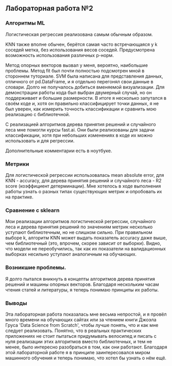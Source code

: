 ## Лабораторная работа №2

### Алгоритмы ML

Логистическая регрессия реализована самым обычным образом. 

KNN также вполне обычен, берётся самая часто встречающаяся у k соседей метка, без использования весов соседей. Предусмотрена возможность использования различных p-норм.

Метод опорных векторов вызвал у меня, вероятно, наибольшие проблемы. Метод fit был почти полностью подсмотрен мной в стороннем туториале. SVM была написана для представления данных, отличного от pd.DataFrame, и я отдельно перегонял свои данные в словари. Долго не получалось добиться вменяемой визуализации. Для демонстрации работы кода был выбран двумерный случай, но он поддерживает и большие размерности. В итоге я несколько запутался в своём коде и, хотя он правильно классифицирует точки данных, я не был уверен, как измерить точность классификации и сравнить мою реализацию с библиотечной.

С реализацией алгоритмов дерева принятия решений и случайного леса мне помогли курсы fast.ai. Они были реализованы для задачи классификации, хотя при небольших изменениях в коде их можно использовать и для регрессии. 

Дополнительные комментарии есть в ноутбуке.

### Метрики

Для логистической регрессии использовалась mean absolute error, для KNN - accuracy, для дерева принятия решений и случайного леса - R2 score (коэффициент детерминации). Мне хотелось в ходе выполнения работы узнать о разных типах существующих метрик и опробовать их на практике. 

### Сравнение с sklearn

Мои реализации алгоритмов логистической регрессии, случайного леса и дерева принятия решений по значениям метрик несколько уступают библиотечным, но не слишком сильно. При правильном выборе k, алгоритм KNN может выдать показатель accuracy даже выше, чем библиотечный (это, впрочем, скорее зависит от выборки).
Видно, что модели не переобучились, так как их показатели на валидационных выборках несильно уступают аналогичным на обучающих. 

### Возникшие проблемы.

Я долго пытался вникнуть в концепты алгоритмов дерева принятия решений и машины опорных векторов. Благодаря нескольким часам чтения статей и литературы, я теперь понимаю принципы их работы. 

### Выводы

Эта лабораторная работа показалась мне весьма непростой, и я провёл много времени на обучающих сайтах или за чтением книги Джоэла Груса 'Data Science from Scratch', чтобы лучше понять, что и как мне следует реализовать. Понятно, что в реальных практических приложениях не стоит пытаться придумывать велосипед и писать с нуля реализации этих алгоритмов вместо библиотечных, и тем не менее, было интересно разобраться в том, как они работают. Благодаря этой лабораторной работе я в принципе заинтересовался миром машинного обучения и теперь понимаю, что хотел бы узнать о нём ещё. 
